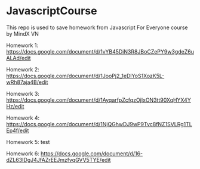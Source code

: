 # JavascriptCourse
This repo is used to save homework from Javascript For Everyone course by MindX VN

Homework 1: https://docs.google.com/document/d/1vYB45DiN3R8JBoCZePY9w3gdeZ6uALAd/edit

Homework 2: https://docs.google.com/document/d/1JooPj2_1eDlYoS1XozK5L-wRh87aja4B/edit

Homework 3: https://docs.google.com/document/d/1AyqarfpZcfqzOjIxON3tt90XqHYX4YHz/edit

Homework 4: https://docs.google.com/document/d/1NjQGhwDJ9wP9Tvc8fNZ1SVLRg1TLEp4f/edit

Homework 5: test

Homework 6: https://docs.google.com/document/d/16-dZL63IDgJ4JfAZrEEJmzfvqGVV5TYE/edit
